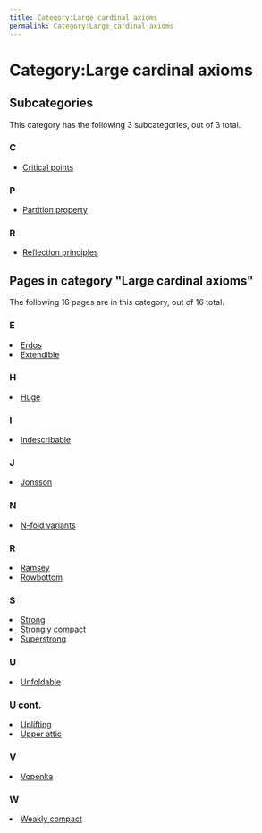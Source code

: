 ```yaml
---
title: Category:Large cardinal axioms
permalink: Category:Large_cardinal_axioms
---
```

# Category:Large cardinal axioms













## Subcategories

This category has the following 3 subcategories, out of 3 total.


### C

-   [Critical
    points](Category:Critical_points "Category:Critical points")

### P

-   [Partition
    property](Category:Partition_property "Category:Partition property")

### R

-   [Reflection
    principles](Category:Reflection_principles "Category:Reflection principles")




## Pages in category "Large cardinal axioms"

The following 16 pages are in this category, out of 16 total.


<td><h3 id="e">E</h3>
<li><a href="Erdos" title="Erdos">Erdos</a></li>
<li><a href="Extendible" title="Extendible">Extendible</a></li>
<h3 id="h">H</h3>
<li><a href="Huge" title="Huge">Huge</a></li>
<h3 id="i">I</h3>
<li><a href="Indescribable" title="Indescribable">Indescribable</a></li>
<h3 id="j">J</h3>
<li><a href="Jonsson" title="Jonsson">Jonsson</a></li>
<h3 id="n">N</h3>
<li><a href="N-fold_variants" title="N-fold variants">N-fold variants</a></li>
</ul></td>
<td><h3 id="r-1">R</h3>
<li><a href="Ramsey" title="Ramsey">Ramsey</a></li>
<li><a href="Rowbottom" title="Rowbottom">Rowbottom</a></li>
<h3 id="s">S</h3>
<li><a href="Strong" title="Strong">Strong</a></li>
<li><a href="Strongly_compact" title="Strongly compact">Strongly compact</a></li>
<li><a href="Superstrong" title="Superstrong">Superstrong</a></li>
<h3 id="u">U</h3>
<li><a href="Unfoldable" title="Unfoldable">Unfoldable</a></li>
</ul></td>
<td><h3 id="u-cont.">U cont.</h3>
<li><a href="Uplifting" title="Uplifting">Uplifting</a></li>
<li><a href="Upper_attic" title="Upper attic">Upper attic</a></li>
<h3 id="v">V</h3>
<li><a href="Vopenka" title="Vopenka">Vopenka</a></li>
<h3 id="w">W</h3>
<li><a href="Weakly_compact" title="Weakly compact">Weakly compact</a></li>
</ul></td>






